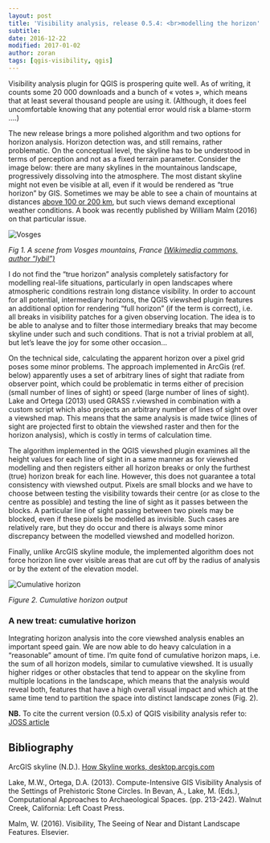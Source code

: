 ```yaml
---
layout: post
title: 'Visibility analysis, release 0.5.4: <br>modelling the horizon'
subtitle: 
date: 2016-12-22
modified: 2017-01-02
author: zoran
tags: [qgis-visibility, qgis]
---
```



Visibility analysis plugin for QGIS is prospering quite well. As of writing, it counts some 20 000 downloads and a bunch of « votes », which means that at least several thousand people are using it. (Although, it does feel uncomfortable knowing that any potential error would risk a blame-storm ….)

The new release brings a more polished algorithm and two options for horizon analysis. Horizon detection was, and still remains, rather problematic. On the conceptual level, the skyline has to be understood in terms of perception and not as a fixed terrain parameter. Consider the image below: there are many skylines in the mountainous landscape, progressively dissolving into the atmosphere. The most distant skyline might not even be visible at all, even if it would be rendered as “true horizon” by GIS. Sometimes we may be able to see a chain of mountains at distances [above 100 or 200 km](http://www.summitpost.org/phpBB3/longest-lines-of-sight-photographed-t44409.html), but such views demand exceptional weather conditions. A book was recently published by William Malm (2016) on that particular issue.

![Vosges](/images/2016/12/Vosges.jpg)

*Fig 1. A scene from Vosges mountains, France [(Wikimedia commons, author “lybil”)](https://commons.wikimedia.org/wiki/File:Panorama_des_Vosges_vue_depuis_les_ruines_du_Ch%C3%A2teau_de_Salm.jpg)*

I do not find the “true horizon” analysis completely satisfactory for modelling real-life situations, particularly in open landscapes where atmospheric conditions restrain long distance visibility. In order to account for all potential, intermediary horizons, the QGIS viewshed plugin features an additional option for rendering “full horizon” (if the term is correct), i.e. all breaks in visibility patches for a given observing location. The idea is to be able to analyse and to filter those intermediary breaks that may become skyline under such and such conditions. That is not a trivial problem at all, but let’s leave the joy for some other occasion…

On the technical side, calculating the apparent horizon over a pixel grid poses some minor problems. The approach implemented in ArcGis (ref. below) apparently uses a set of arbitrary lines of sight that radiate from observer point, which could be problematic in terms either of precision (small number of lines of sight) or speed (large number of lines of sight). Lake and Ortega (2013) used GRASS r.viewshed in combination with a custom script which also projects an arbitrary number of lines of sight over a viewshed map. This means that the same analysis is made twice (lines of sight are projected first to obtain the viewshed raster and then for the horizon analysis), which is costly in terms of calculation time. 

The algorithm implemented in the QGIS viewshed plugin examines all the height values for each line of sight in a same manner as for viewshed modelling and then registers either all horizon breaks or only the furthest (true) horizon break for each line. However, this does not guarantee a total consistency with viewshed output. Pixels are small blocks and we have to choose between testing the visibility towards their centre (or as close to the centre as possible) and testing the line of sight as it passes between the blocks. A particular line of sight passing between two pixels may be blocked, even if these pixels be modelled as invisible. Such cases are relatively rare, but they do occur and there is always some minor discrepancy between the modelled viewshed and modelled horizon.

Finally, unlike ArcGIS skyline module, the implemented algorithm does not force horizon line over visible areas that are cut off by the radius of analysis or by the extent of the elevation model.  

![Cumulative horizon](/images/2016/12/Cumulative-horizon.jpg)

*Figure 2. Cumulative horizon output*

### A new treat: cumulative horizon

Integrating horizon analysis into the core viewshed analysis enables an important speed gain. We are now able to do heavy calculation in a “reasonable” amount of time. I’m quite fond of cumulative horizon maps, i.e. the sum of all horizon models, similar to cumulative viewshed. It is usually higher ridges or other obstacles that tend to appear on the skyline from multiple locations in the landscape, which means that the analysis would reveal both, features that have a high overall visual impact and which at the same time tend to partition the space into distinct landscape zones (Fig. 2). 

**NB.** To cite the current version (0.5.x) of QGIS visibility analysis refer to: [JOSS article](http://joss.theoj.org/papers/a8f76eeda4f92e7d641757dd0d7ed7f5) 

## Bibliography

ArcGIS skyline (N.D.). [How Skyline works, desktop.arcgis.com](http://desktop.arcgis.com/en/arcmap/10.3/tools/3d-analyst-toolbox/how-skyline-works.htm)

Lake, M.W., Ortega, D.A. (2013). Compute-Intensive GIS Visibility Analysis of the Settings of Prehistoric Stone Circles. In Bevan, A., Lake, M. (Eds.), Computational Approaches to Archaeological Spaces. (pp. 213-242). Walnut Creek, California: Left Coast Press.

Malm, W. (2016). Visibility, The Seeing of Near and Distant Landscape Features. Elsevier.

